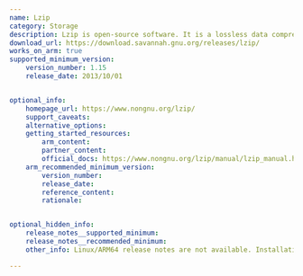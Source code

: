```yaml
---
name: Lzip
category: Storage
description: Lzip is open-source software. It is a lossless data compression program that employs the LZMA (Lempel-Ziv-Markov chain algorithm) for high compression efficiency.
download_url: https://download.savannah.gnu.org/releases/lzip/
works_on_arm: true
supported_minimum_version:
    version_number: 1.15
    release_date: 2013/10/01


optional_info:
    homepage_url: https://www.nongnu.org/lzip/
    support_caveats:
    alternative_options:
    getting_started_resources:
        arm_content:
        partner_content:
        official_docs: https://www.nongnu.org/lzip/manual/lzip_manual.html#Introduction
    arm_recommended_minimum_version:
        version_number:
        release_date:
        reference_content:
        rationale:


optional_hidden_info:
    release_notes__supported_minimum:
    release_notes__recommended_minimum:
    other_info: Linux/ARM64 release notes are not available. Installation and testing are done via the [tar archive](https://download.savannah.gnu.org/releases/lzip/lzip-1.15.tar.gz).

---
```


